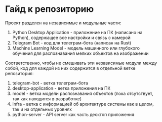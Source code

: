 # Гайд к репозиторию

Проект разделен на независимые и модульные части:

1. Python Desktop Application - приложение на ПК (написано на Python), содержащее все настройки и связь с камерой
2. Telegram Bot - код для телеграм-бота (написан на Rust)
3. Machine Learning Model - модель машинного или глубокого обучения для распознавания мелких объектов на изображении

Соответственно, чтобы не смешивать эти независимые модули между собой, код для каждой из них содержится в отдельной ветке репозитория:

1. telegram-bot - ветка телеграм-бота
2. desktop-application - ветка приложения на ПК
3. model - ветка модели распознавания объектов (пока отсутствует, так как находится в разработке)
4. infra - ветка с информацией об архитектуре системы как в целом, так и на отдельных уровнях
5. python-server - API server как часть десктоп приложения
